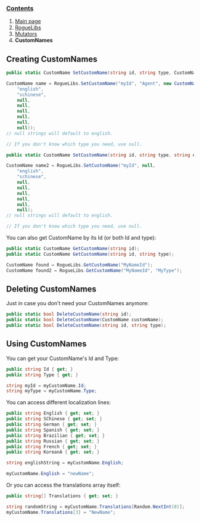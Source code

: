 ### [Contents](https://github.com/Abbysssal/RogueLibs) ###

1. [Main page](https://github.com/Abbysssal/RogueLibs/blob/master/README.md)
2. [RogueLibs](https://github.com/Abbysssal/RogueLibs/blob/master/RogueLibs.md)
3. [Mutators](https://github.com/Abbysssal/RogueLibs/blob/master/Mutators.md)
4. **CustomNames**

## Creating CustomNames ##
```cs
public static CustomName SetCustomName(string id, string type, CustomNameInfo info);
```
```cs
CustomName name = RogueLibs.SetCustomName("myId", "Agent", new CustomNameInfo(
    "english",
	"schinese",
	null,
	null,
	null,
	null,
	null,
	null));
// null strings will default to english.

// If you don't know which type you need, use null.
```
```cs
public static CustomName SetCustomName(string id, string type, string english, string schinese = null, string german = null, string spanish = null, string brazilian = null, string russian = null, string french = null, string koreana = null);
```
```cs
CustomName name2 = RogueLibs.SetCustomName("myId", null,
    "english",
	"schinese",
	null,
	null,
	null,
	null,
	null,
	null);
// null strings will default to english.

// If you don't know which type you need, use null.
```
You can also get CustomName by its Id (or both Id and type):
```cs
public static CustomName GetCustomName(string id);
public static CustomName GetCustomName(string id, string type);
```
```cs
CustomName found = RogueLibs.GetCustomName("MyNameId");
CustomName found2 = RogueLibs.GetCustomName("MyNameId", "MyType");
```
## Deleting CustomNames ##
Just in case you don't need your CustomNames anymore:
```cs
public static bool DeleteCustomName(string id);
public static bool DeleteCustomName(CustomName customName);
public static bool DeleteCustomName(string id, string type);
```
## Using CustomNames ##
You can get your CustomName's Id and Type:
```cs
public string Id { get; }
public string Type { get; }
```
```cs
string myId = myCustomName.Id;
string myType = myCustomName.Type;
```
You can access different localization lines:
```cs
public string English { get; set; }
public string SChinese { get; set; }
public string German { get; set; }
public string Spanish { get; set; }
public string Brazilian { get; set; }
public string Russian { get; set; }
public string French { get; set; }
public string KoreanA { get; set; }
```
```cs
string englishString = myCustomName.English;

myCustomName.English = "newName";
```
Or you can access the translations array itself:
```cs
public string[] Translations { get; set; }
```
```cs
string randomString = myCustomName.Translations[Random.NextInt(8)];
myCustomName.Translations[3] = "NewName";
```
















